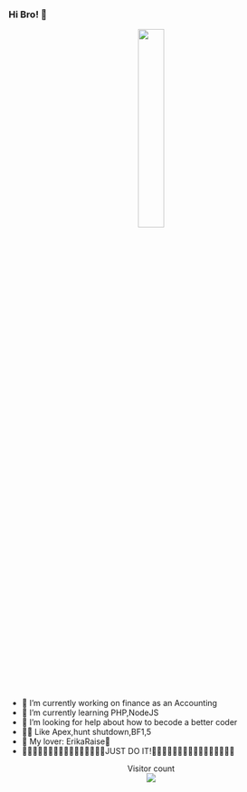 ### Hi Bro! 👋

<p align="center">
  <img src="https://cdn.jsdelivr.net/gh/jasonkayzk/jasonkayzk@master/hello-world.gif" width="30%">
</p>

- 🔭 I’m currently working on finance as an Accounting 
- 🌱 I’m currently learning PHP,NodeJS  
- 🤔 I’m looking for help about how to becode a better coder 
- 🤹‍♀️ Like Apex,hunt shutdown,BF1,5
- 🥰 My lover: ErikaRaise🐋
- 🐋🐋🐋🐋🐋🐋🐋🐋🐋🐋🐋🐋🐋🐋🐋🐋JUST DO IT!🐋🐋🐋🐋🐋🐋🐋🐋🐋🐋🐋🐋🐋🐋🐋🐋

<p align="center"> 
  Visitor count<br>
  <img src="https://profile-counter.glitch.me/jasonkayzk/count.svg" />
</p>
